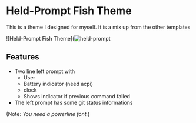 # Held-Prompt Fish Theme

This is a theme I designed for myself. It is a mix up from the other templates

![Held-Prompt Fish Theme](![held-prompt](https://cloud.githubusercontent.com/assets/1532506/7149002/aa188568-e308-11e4-96bf-23522a9a1a49.png)
## Features

- Two line left prompt with
  - User
  - Battery indicator (need acpi)
  - clock
  - Shows indicator if previous command failed
- The left prompt has some git status informations

(Note: _You need a powerline font._)
